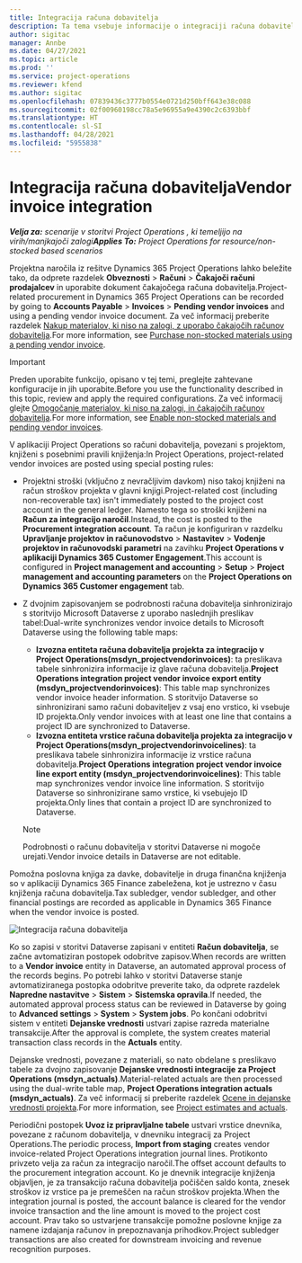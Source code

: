 ```yaml
---
title: Integracija računa dobavitelja
description: Ta tema vsebuje informacije o integraciji računa dobavitelja v aplikaciji Project Operations.
author: sigitac
manager: Annbe
ms.date: 04/27/2021
ms.topic: article
ms.prod: ''
ms.service: project-operations
ms.reviewer: kfend
ms.author: sigitac
ms.openlocfilehash: 07839436c3777b0554e0721d250bff643e38c088
ms.sourcegitcommit: 02f00960198cc78a5e96955a9e4390c2c6393bbf
ms.translationtype: HT
ms.contentlocale: sl-SI
ms.lasthandoff: 04/28/2021
ms.locfileid: "5955838"
---
```

# <a name="vendor-invoice-integration"></a><span data-ttu-id="41fde-103">Integracija računa dobavitelja</span><span class="sxs-lookup"><span data-stu-id="41fde-103">Vendor invoice integration</span></span>

<span data-ttu-id="41fde-104">_**Velja za:** scenarije v storitvi Project Operations , ki temeljijo na virih/manjkajoči zalogi_</span><span class="sxs-lookup"><span data-stu-id="41fde-104">_**Applies To:** Project Operations for resource/non-stocked based scenarios_</span></span>

<span data-ttu-id="41fde-105">Projektna naročila iz rešitve Dynamics 365 Project Operations lahko beležite tako, da odprete razdelek **Obveznosti** > **Računi** > **Čakajoči računi prodajalcev** in uporabite dokument čakajočega računa dobavitelja.</span><span class="sxs-lookup"><span data-stu-id="41fde-105">Project-related procurement in Dynamics 365 Project Operations can be recorded by going to **Accounts Payable** > **Invoices** > **Pending vendor invoices** and using a pending vendor invoice document.</span></span> <span data-ttu-id="41fde-106">Za več informacij preberite razdelek [Nakup materialov, ki niso na zalogi, z uporabo čakajočih računov dobavitelja](../procurement/pending-vendor-invoices.md).</span><span class="sxs-lookup"><span data-stu-id="41fde-106">For more information, see [Purchase non-stocked materials using a pending vendor invoice](../procurement/pending-vendor-invoices.md).</span></span>

> [!IMPORTANT]
> <span data-ttu-id="41fde-107">Preden uporabite funkcijo, opisano v tej temi, preglejte zahtevane konfiguracije in jih uporabite.</span><span class="sxs-lookup"><span data-stu-id="41fde-107">Before you use the functionality described in this topic, review and apply the required configurations.</span></span> <span data-ttu-id="41fde-108">Za več informacij glejte [Omogočanje materialov, ki niso na zalogi, in čakajočih računov dobavitelja](../procurement/configure-materials-nonstocked.md).</span><span class="sxs-lookup"><span data-stu-id="41fde-108">For more information, see [Enable non-stocked materials and pending vendor invoices](../procurement/configure-materials-nonstocked.md).</span></span>

<span data-ttu-id="41fde-109">V aplikaciji Project Operations so računi dobavitelja, povezani s projektom, knjiženi s posebnimi pravili knjiženja:</span><span class="sxs-lookup"><span data-stu-id="41fde-109">In Project Operations, project-related vendor invoices are posted using special posting rules:</span></span>

- <span data-ttu-id="41fde-110">Projektni stroški (vključno z nevračljivim davkom) niso takoj knjiženi na račun stroškov projekta v glavni knjigi.</span><span class="sxs-lookup"><span data-stu-id="41fde-110">Project-related cost (including non-recoverable tax) isn't immediately posted to the project cost account in the general ledger.</span></span> <span data-ttu-id="41fde-111">Namesto tega so stroški knjiženi na **Račun za integracijo naročil**.</span><span class="sxs-lookup"><span data-stu-id="41fde-111">Instead, the cost is posted to the **Procurement integration account**.</span></span> <span data-ttu-id="41fde-112">Ta račun je konfiguriran v razdelku **Upravljanje projektov in računovodstvo** > **Nastavitev** > **Vodenje projektov in računovodski parametri** na zavihku **Project Operations v aplikaciji Dynamics 365 Customer Engagement**.</span><span class="sxs-lookup"><span data-stu-id="41fde-112">This account is configured in **Project management and accounting** > **Setup** > **Project management and accounting parameters** on the **Project Operations on Dynamics 365 Customer engagement** tab.</span></span>
- <span data-ttu-id="41fde-113">Z dvojnim zapisovanjem se podrobnosti računa dobavitelja sinhronizirajo s storitvijo Microsoft Dataverse z uporabo naslednjih preslikav tabel:</span><span class="sxs-lookup"><span data-stu-id="41fde-113">Dual-write synchronizes vendor invoice details to Microsoft Dataverse using the following table maps:</span></span>

     - <span data-ttu-id="41fde-114">**Izvozna entiteta računa dobavitelja projekta za integracijo v Project Operations(msdyn_projectvendorinvoices)**: ta preslikava tabele sinhronizira informacije iz glave računa dobavitelja.</span><span class="sxs-lookup"><span data-stu-id="41fde-114">**Project Operations integration project vendor invoice export entity (msdyn_projectvendorinvoices)**: This table map synchronizes vendor invoice header information.</span></span> <span data-ttu-id="41fde-115">S storitvijo Dataverse so sinhronizirani samo računi dobaviteljev z vsaj eno vrstico, ki vsebuje ID projekta.</span><span class="sxs-lookup"><span data-stu-id="41fde-115">Only vendor invoices with at least one line that contains a project ID are synchronized to Dataverse.</span></span>
     - <span data-ttu-id="41fde-116">**Izvozna entiteta vrstice računa dobavitelja projekta za integracijo v Project Operations(msdyn_projectvendorinvoicelines)**: ta preslikava tabele sinhronizira informacije iz vrstice računa dobavitelja.</span><span class="sxs-lookup"><span data-stu-id="41fde-116">**Project Operations integration project vendor invoice line export entity (msdyn_projectvendorinvoicelines)**: This table map synchronizes vendor invoice line information.</span></span> <span data-ttu-id="41fde-117">S storitvijo Dataverse so sinhronizirane samo vrstice, ki vsebujejo ID projekta.</span><span class="sxs-lookup"><span data-stu-id="41fde-117">Only lines that contain a project ID are synchronized to Dataverse.</span></span>

     > [!NOTE]
     > <span data-ttu-id="41fde-118">Podrobnosti o računu dobavitelja v storitvi Dataverse ni mogoče urejati.</span><span class="sxs-lookup"><span data-stu-id="41fde-118">Vendor invoice details in Dataverse are not editable.</span></span>

<span data-ttu-id="41fde-119">Pomožna poslovna knjiga za davke, dobavitelje in druga finančna knjiženja so v aplikaciji Dynamics 365 Finance zabeležena, kot je ustrezno v času knjiženja računa dobavitelja.</span><span class="sxs-lookup"><span data-stu-id="41fde-119">Tax subledger, vendor subledger, and other financial postings are recorded as applicable in Dynamics 365 Finance when the vendor invoice is posted.</span></span>

![Integracija računa dobavitelja](media/DW7VendorInvoice.png)

<span data-ttu-id="41fde-121">Ko so zapisi v storitvi Dataverse zapisani v entiteti **Račun dobavitelja**, se začne avtomatiziran postopek odobritve zapisov.</span><span class="sxs-lookup"><span data-stu-id="41fde-121">When records are written to a **Vendor invoice** entity in Dataverse, an automated approval process of the records begins.</span></span> <span data-ttu-id="41fde-122">Po potrebi lahko v storitvi Dataverse stanje avtomatiziranega postopka odobritve preverite tako, da odprete razdelek **Napredne nastavitve** > **Sistem** > **Sistemska opravila**.</span><span class="sxs-lookup"><span data-stu-id="41fde-122">If needed, the automated approval process status can be reviewed in Dataverse by going to **Advanced settings** > **System** > **System jobs**.</span></span> <span data-ttu-id="41fde-123">Po končani odobritvi sistem v entiteti **Dejanske vrednosti** ustvari zapise razreda materialne transakcije.</span><span class="sxs-lookup"><span data-stu-id="41fde-123">After the approval is complete, the system creates material transaction class records in the **Actuals** entity.</span></span>

<span data-ttu-id="41fde-124">Dejanske vrednosti, povezane z materiali, so nato obdelane s preslikavo tabele za dvojno zapisovanje **Dejanske vrednosti integracije za Project Operations (msdyn_actuals)**.</span><span class="sxs-lookup"><span data-stu-id="41fde-124">Material-related actuals are then processed using the dual-write table map, **Project Operations integration actuals (msdyn_actuals)**.</span></span> <span data-ttu-id="41fde-125">Za več informacij si preberite razdelek [Ocene in dejanske vrednosti projekta](resource-dual-write-estimates-actuals.md).</span><span class="sxs-lookup"><span data-stu-id="41fde-125">For more information, see [Project estimates and actuals](resource-dual-write-estimates-actuals.md).</span></span>

<span data-ttu-id="41fde-126">Periodični postopek **Uvoz iz pripravljalne tabele** ustvari vrstice dnevnika, povezane z računom dobavitelja, v dnevniku integracij za Project Operations.</span><span class="sxs-lookup"><span data-stu-id="41fde-126">The periodic process, **Import from staging** creates vendor invoice-related Project Operations integration journal lines.</span></span> <span data-ttu-id="41fde-127">Protikonto privzeto velja za račun za integracijo naročil.</span><span class="sxs-lookup"><span data-stu-id="41fde-127">The offset account defaults to the procurement integration account.</span></span> <span data-ttu-id="41fde-128">Ko je dnevnik integracije knjiženja objavljen, je za transakcijo računa dobavitelja počiščen saldo konta, znesek stroškov iz vrstice pa je premeščen na račun stroškov projekta.</span><span class="sxs-lookup"><span data-stu-id="41fde-128">When the integration journal is posted, the account balance is cleared for the vendor invoice transaction and the line amount is moved to the project cost account.</span></span> <span data-ttu-id="41fde-129">Prav tako so ustvarjene transakcije pomožne poslovne knjige za namene izdajanja računov in prepoznavanja prihodkov.</span><span class="sxs-lookup"><span data-stu-id="41fde-129">Project subledger transactions are also created for downstream invoicing and revenue recognition purposes.</span></span>
